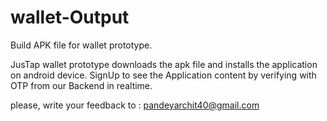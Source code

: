 # wallet-Output
Build APK file for wallet prototype.

JusTap wallet prototype downloads the apk file and installs the application on android device. SignUp to see the Application content by verifying with OTP from our Backend in realtime.

please, write your feedback to : pandeyarchit40@gmail.com
